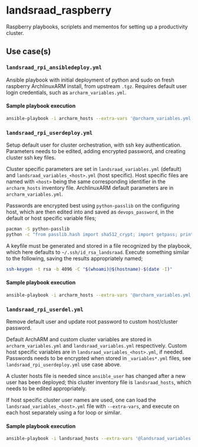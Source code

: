 # landsraad_raspberry
Raspberry playbooks, scriplets and mementos for setting up a productivity cluster.

## Use case(s)

### `landsraad_rpi_ansibledeploy.yml`
Ansible playbook with initial deployment of python and sudo on fresh raspberry ArchlinuxARM install, from upstream `.tgz`. Requires default user login credentials, such as `archarm_variables.yml`.

#### Sample playbook execution

```sh
ansible-playbook -i archarm_hosts --extra-vars '@archarm_variables.yml' landsraad_rpi_ansibledeploy.yml
```

### `landsraad_rpi_userdeploy.yml`
Setup default user for cluster orchestration, with ssh key authentication. Parameters needs to be edited, adding encrypted password, and creating cluster ssh key files.

Cluster specific parameters are set in `landsraad_variables.yml` (default) and `landsraad_variables_<host>.yml` (host specific). Host specific files are named with `<host>` being the same corresponding identifier in the `archarm_hosts` inventory file. ArchlinuxARM default parameters are in `archarm_variables.yml`.

Passwords are encrypted best using `python-passlib` on the configuring host, which are then edited into and saved as `devops_password`, in the default or host specific variable files;

```sh
pacman -S python-passlib
python -c "from passlib.hash import sha512_crypt; import getpass; print(sha512_crypt.using(rounds=5000).hash(getpass.getpass()))"
```

A keyfile must be generated and stored in a file recognized by the playbook, which here defaults to `~/.ssh/id_rsa_landsraad`. Execute something similar to the following, saving the results appropriately named;

```sh
ssh-keygen -t rsa -b 4096 -C "$(whoami)@$(hostname)-$(date -I)"
```

#### Sample playbook execution

```sh
ansible-playbook -i archarm_hosts --extra-vars '@archarm_variables.yml' landsraad_rpi_userdeploy.yml
```

### `landsraad_rpi_userdel.yml`
Remove default user and update root password to custom host/cluster password.

Default ArchARM and custom cluster variables are stored in `archarm_variables.yml` and `landsraad_variables.yml` respectively. Custom host specific variables are in `landsraad_variables_<host>.yml`, if needed. Passwords needs to be encrypted when stored in `_variables*.yml` files, see `landsraad_rpi_userdeploy.yml` use case above.

A cluster hosts file is needed since `ansible_user` has changed after a new user has been deployed; this cluster inventory file is `landsraad_hosts`, which needs to be edited appropriately.

If host specific cluster user names are used, one can load the `landsraad_variables_<host>.yml` file with `--extra-vars`, and execute on each host separately using a for loop or similar.

#### Sample playbook execution

```sh
ansible-playbook -i landsraad_hosts --extra-vars '@landsraad_variables.yml' landsraad_rpi_userdel.yml
```
